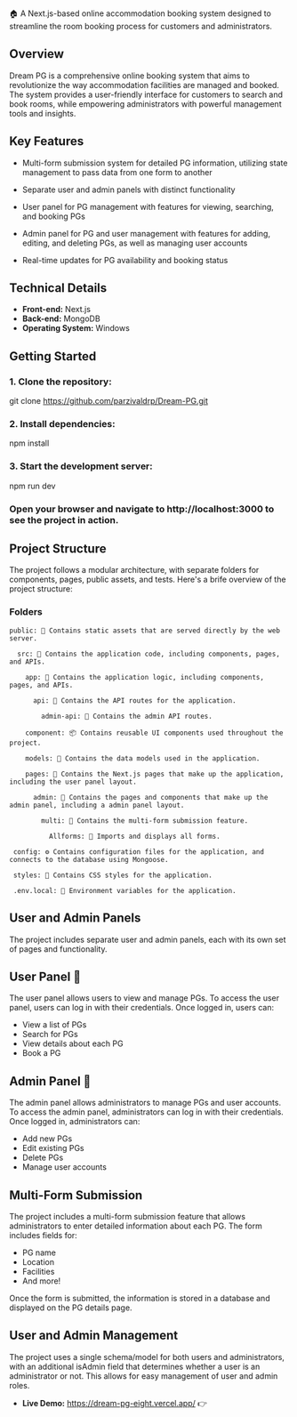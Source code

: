 
🏠 A Next.js-based online accommodation booking system designed to streamline the room booking process for customers and administrators.

**Overview**
-----------

Dream PG is a comprehensive online booking system that aims to revolutionize the way accommodation facilities are managed and booked. The system provides a user-friendly interface for customers to search and book rooms, while empowering administrators with powerful management tools and insights.

**Key Features**
---------------

* Multi-form submission system for detailed PG information, utilizing state management to pass data from one form to another

* Separate user and admin panels with distinct functionality

* User panel for PG management with features for viewing, searching, and booking PGs

* Admin panel for PG and user management with features for adding, editing, and deleting PGs, as well as managing user accounts

* Real-time updates for PG availability and booking status

**Technical Details**
-------------------

* **Front-end:** Next.js
* **Back-end:** MongoDB
* **Operating System:** Windows

**Getting Started**
-----------------

### 1. Clone the repository:


git clone https://github.com/parzivaldrp/Dream-PG.git

### 2. Install dependencies:

npm install

### 3. Start the development server:

npm run dev

### Open your browser and navigate to http://localhost:3000 to see the project in action.

**Project Structure**
---------------------

The project follows a modular architecture, with separate folders for components, pages, public assets, and tests. Here's a brife overview of the project structure:

### Folders

    public: 📂 Contains static assets that are served directly by the web server.
    
      src: 📂 Contains the application code, including components, pages, and APIs.
    
        app: 📂 Contains the application logic, including components, pages, and APIs.
    
          api: 📂 Contains the API routes for the application.
    
            admin-api: 📂 Contains the admin API routes.
    
        component: 📦 Contains reusable UI components used throughout the project.
    
        models: 📂 Contains the data models used in the application.
    
        pages: 👥 Contains the Next.js pages that make up the application, including the user panel layout.
    
          admin: 👮 Contains the pages and components that make up the admin panel, including a admin panel layout.
    
            multi: 📂 Contains the multi-form submission feature.
    
              Allforms: 📂 Imports and displays all forms.
    
     config: ⚙️ Contains configuration files for the application, and connects to the database using Mongoose.
    
     styles: 💄 Contains CSS styles for the application.
    
     .env.local: 📜 Environment variables for the application.


**User and Admin Panels**
-------------------------

The project includes separate user and admin panels, each with its own set of pages and functionality.


**User Panel 👥**
-------------

The user panel allows users to view and manage PGs. To access the user panel, users can log in with their credentials. Once logged in, users can:

* View a list of PGs
* Search for PGs
* View details about each PG
* Book a PG


**Admin Panel 👮**
-------------

The admin panel allows administrators to manage PGs and user accounts. To access the admin panel, administrators can log in with their credentials. Once logged in, administrators can:

* Add new PGs
* Edit existing PGs
* Delete PGs
* Manage user accounts

**Multi-Form Submission**
---------------------

The project includes a multi-form submission feature that allows administrators to enter detailed information about each PG. The form includes fields for:

* PG name
* Location
* Facilities
* And more!

Once the form is submitted, the information is stored in a database and displayed on the PG details page.


**User and Admin Management**
---------------------

The project uses a single schema/model for both users and administrators, with an additional isAdmin field that determines whether a user is an administrator or not. This allows for easy management of user and admin roles.

* **Live Demo:** https://dream-pg-eight.vercel.app/ 👉



  
